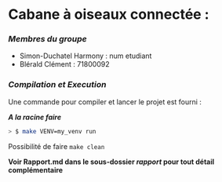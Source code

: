 # Cabane à oiseaux connectée : 

### ***Membres du groupe***

- Simon-Duchatel Harmony : num etudiant
- Blérald Clément : 71800092

### ***Compilation et Execution*** 

Une commande pour compiler et lancer le projet est fourni :

***A la racine faire*** 

````sh
> $ make VENV=my_venv run
````

Possibilité de faire `make clean`

**Voir Rapport.md dans le sous-dossier *rapport* pour tout détail complémentaire**
